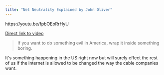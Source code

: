 ```yaml
---
title: "Net Neutrality Explained by John Oliver"
---
```

<p>https://youtu.be/fpbOEoRrHyU</p>
<p><a href="https://youtu.be/fpbOEoRrHyU">Direct link to video</a></p>
<blockquote><p>
  If you want to do something evil in America, wrap it inside something boring.
</p></blockquote>
<p>It's something happening in the US right now but will surely effect the rest of us if the internet is allowed to be changed the way the cable companies want.</p>
